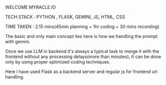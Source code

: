 WELCOME MYRACLE.IO

TECH STACK : PYTHON , FLASK, GEMINI, JS, HTML, CSS

TIME TAKEN : 2.15 mins(45min planning + 1hr coding + 30 mins recording)

The basic and only main concept lies here is how we handling the prompt with gemini.

Once we use LLM in backend it's always a typical task to merge it with the frontend without any processing delays(more than minutes), It can be done only by using proper optimized coding techniques.

Here i have used Flask as a backend server and regular js for frontend url handling.  

